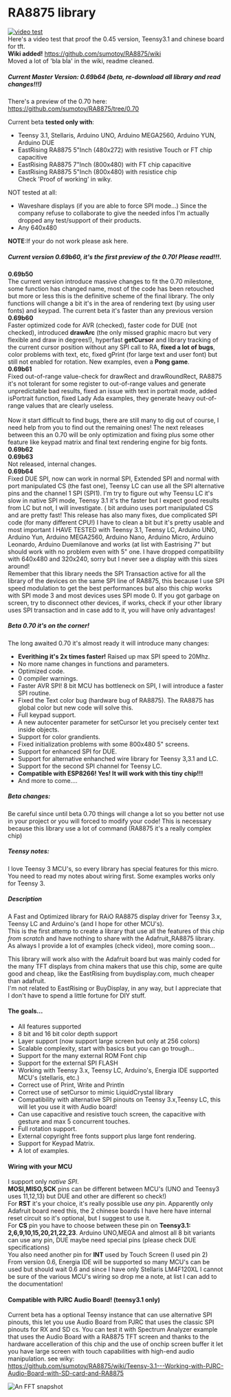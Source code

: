 RA8875 library
==============

[![video test](http://i.ytimg.com/vi/WbFOsxjFCL8/mqdefault.jpg)](http://www.youtube.com/embed/WbFOsxjFCL8)
<br>Here's a video test that proof the 0.45 version, Teensy3.1 and chinese board for tft.<br>
**Wiki added!** https://github.com/sumotoy/RA8875/wiki<br>
Moved a lot of 'bla bla' in the wiki, readme cleaned.

##### Current Master Version: 0.69b64 (beta, re-download all library and read changes!!!)<br>
There's a preview of the 0.70 here: https://github.com/sumotoy/RA8875/tree/0.70


Current beta **tested only with**:
* Teensy 3.1, Stellaris, Arduino UNO, Arduino MEGA2560, Arduino YUN, Arduino DUE
* EastRising RA8875 5"Inch (480x272) with resistive Touch or FT chip capacitive<br>
* EastRising RA8875 7"Inch (800x480) with FT chip capacitive<br>
* EastRising RA8875 5"Inch (800x480) with resistice chip<br>
Check 'Proof of working' in wiky.<br>

NOT tested at all:
* Waveshare displays (if you are able to force SPI mode...) Since the company refuse to collaborate to give the needed infos I'm actually dropped any test/support of their products.
* Any 640x480

<b>NOTE</b>:If your do not work please ask here.<br>

##### Current version 0.69b60, it's the first preview of the 0.70! Please read!!!.<br>
**0.69b50**<br>
The current version introduce massive changes to fit the 0.70 milestone, some function has changed name,
most of the code has been retouched but more or less this is the definitive scheme of the final library. The only
functions will change a bit it's in the area of rendering text (by using user fonts) and keypad. The current beta it's faster than any previous version<br>
**0.69b60**<br>
Faster optimized code for AVR (checked), faster code for DUE (not checked), introduced **drawArc** (the only missed graphic macro but very flexible and draw in degrees!), hyperfast **getCursor** and library tracking of the current cursor position without any SPI call to RA, **fixed a lot of bugs**, color problems with text, etc, fixed gPrint (for large text and user font) but still not enabled for rotation. New examples, even a **Pong game**.<br>
**0.69b61**<br>
Fixed out-of-range value-check for drawRect and drawRoundRect, RA8875 it's not tolerant for some register to out-of-range values and generate unpredictable bad results, fixed an issue with text in portrait mode, added isPortrait function, fixed Lady Ada examples, they generate heavy  out-of-range values that are clearly useless.<br><br>
Now it start difficult to find bugs, there are still many to dig out of course, I need help from you to find out the remaining ones! The next releases between this an 0.70 will be only optimization and fixing plus some other feature like keypad matrix and final text rendering engine for big fonts.
**0.69b62**<br>
**0.69b63**<br>
Not released, internal changes.<br>
**0.69b64**<br>
Fixed DUE SPI, now can work in normal SPI, Extended SPI and normal with port manipulated CS (the fast one), Teensy LC can use all the SPI alternative pins and the channel 1 SPI (SPI1). I'm try to figure out why Teensu LC it's slow in native SPI mode, Teensy 3.1 it's the faster but I expect good results from LC but not, I will investigate. ( bit arduino uses port manipulated CS and are pretty fast! This release has also many fixes, due complicated SPI code (for many different CPU!) I have to clean a bit but it's pretty usable and most important I HAVE TESTED with Teensy 3.1, Teensy LC, Arduino UNO, Arduino Yun, Arduino MEGA2560, Arduino Nano, Arduino Micro, Arduino Leonardo, Arduino Duemilanove and works (at list with Eastrising 7" but should work with no problem even with 5" one. I have dropped compatibility with 640x480 and 320x240, sorry but I never see a display with this sizes around!<br>
Remember that this library needs the SPI Transaction active for all the library of the devices on the same SPI line of RA8875, this because I use SPI speed modulation to get the best performances but also this chip works with SPI mode 3 and most devices uses SPI mode 0. If you got garbage on screen, try to disconnect other devices, if works, check if your other library uses SPI transaction and in case add to it, you will have only advantages!<br>


##### Beta 0.70 it's on the corner!
The long awaited 0.70 it's almost ready it will introduce many changes:
- **Everithing it's 2x times faster!** Raised up max SPI speed to 20Mhz.
- No more name changes in functions and parameters.
- Optimized code.
- 0 compiler warnings.
- Faster AVR SPI! 8 bit MCU has bottleneck on SPI, I will introduce a faster SPI routine.
- Fixed the Text color bug (hardware bug of RA8875). The RA8875 has global color but new code will solve this.
- Full keypad support.
- A new autocenter parameter for setCursor let you precisely center text inside objects.
- Support for color grandients.
- Fixed initialization problems with some 800x480 5" screens.
- Support for enhanced SPI for DUE.
- Support for alternative enhanched wire library for Teensy 3,3.1 and LC.
- Support for the second SPI channel for Teensy LC.
- **Compatible with ESP8266! Yes! It will work with this tiny chip!!!**
- And more to come....

##### Beta changes:
Be careful since until beta 0.70 things will change a lot so you better not use in your project or you will forced to modify your code! This is necessary because this library use a lot of command (RA8875 it's a really complex chip)<br>

##### Teensy notes:
I love Teensy 3 MCU's, so every library has special features for this micro. You need to read my notes about wiring first. Some examples works only for Teensy 3.<br>

##### Description
A Fast and Optimized library for RAiO RA8875 display driver for Teensy 3.x, Teensy LC and Arduino's (and I hope for other MCU's).<br>
This is the first attemp to create a library that use all the features of this chip _from scratch_ and have nothing to share with the Adafruit_RA8875 library.<br>
As always I provide a lot of examples (check video), more coming soon...<br>

This library will work also with the Adafruit board but was mainly coded for the many TFT displays from china makers that use this chip, some are quite good and cheap, like the EastRising from buydisplay.com, much cheaper than adafruit.<br>I'm not related to EastRising or BuyDisplay, in any way, but I appreciate that I don't have to spend a little fortune for DIY stuff.<br>


####  The goals...
  - All features supported
  - 8 bit and 16 bit color depth support
  - Layer support (now support large screen but only at 256 colors)
  - Scalable complexity, start with basics but you can go trough...
  - Support for the many external ROM Font chip
  - Support for the external SPI FLASH
  - Working with Teensy 3.x, Teensy LC, Arduino's, Energia IDE supported MCU's (stellaris, etc.)
  - Correct use of Print, Write and Println
  - Correct use of setCursor to mimic LiquidCrystal library
  - Compatibility with alternative SPI pinouts on Teensy 3.x,Teensy LC, this will let you use it with Audio board!
  - Can use capacitive and resistive touch screen, the capacitive with gesture and max 5 concurrent touches.
  - Full rotation support.
  - External copyright free fonts support plus large font rendering.
  - Support for Keypad Matrix.
  - A lot of examples.


#### Wiring with your MCU
I support only _native SPI_.<br>
**MOSI,MISO,SCK** pins can be different between MCU's (UNO and Teensy3 uses 11,12,13) but DUE and other are different so check!)<br>
For **RST** it's your choice, it's really possible use _any_ pin. Apparently only Adafruit board need this, the 2 chinese boards I have here have internal reset circuit so it's optional, but I suggest to use it.<br>
For **CS** pin you have to choose between these pin on **Teensy3.1: 2,6,9,10,15,20,21,22,23**. Arduino UNO,MEGA and almost all 8 bit variants can use any pin, DUE maybe need special pins (please check DUE specifications)<br>
You also need another pin for **INT** used by Touch Screen (I used pin 2)<br>
From version 0.6, Energia IDE will be supported so many MCU's can be used but should wait 0.6 and since I have only Stellaris LM4F120XL I cannot be sure of the various MCU's wiring so drop me a note, at list I can add to the documentation!

#### Compatible with PJRC Audio Board! (teensy3.1 only)
Current beta has a optional Teensy instance that can use alternative SPI pinouts, this let you use Audio Board from PJRC that uses the classic SPI pinouts for RX and SD cs. You can test it with Spectrum Analyzer example that uses the Audio Board with a RA8875 TFT screen and thanks to the hardware accelleration of this chip and the use of onchip screen buffer it let you have large screen with touch capabilities with high-end audio manipulation.
see wiky:<br>
https://github.com/sumotoy/RA8875/wiki/Teensy-3.1---Working-with-PJRC-Audio-Board-with-SD-card-and-RA8875



![An FFT snapshot](https://github.com/sumotoy/RA8875/blob/gh-pages/images/CIMG1886.JPG)
